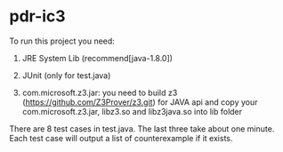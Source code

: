 # pdr-ic3

To run this project you need:


1) JRE System Lib (recommend[java-1.8.0])


2) JUnit (only for test.java)


3) com.microsoft.z3.jar: you need to build z3 (https://github.com/Z3Prover/z3.git) for JAVA api and copy your com.microsoft.z3.jar, libz3.so and libz3java.so into lib folder


There are 8 test cases in test.java. The last three take about one minute. Each test case will output a list of counterexample if it exists.
